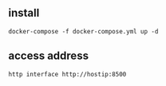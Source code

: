 ## install
```
docker-compose -f docker-compose.yml up -d
```



## access address

```code
http interface http://hostip:8500
```

